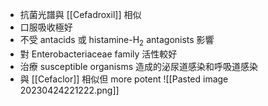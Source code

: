 - 抗菌光譜與 [[Cefadroxil]] 相似
- 口服吸收極好
- 不受 antacids 或 histamine-H<sub>2</sub> antagonists 影響
- 對 Enterobacteriaceae family 活性較好
- 治療 susceptible organisms 造成的泌尿道感染和呼吸道感染
- 與 [[Cefaclor]] 相似但 more potent
![[Pasted image 20230424221222.png]]